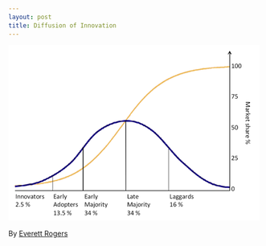 ```yaml
---
layout: post
title: Diffusion of Innovation
---
```

![](/img/Diffusionofideas.png "Diffusionofideas")

By [Everett Rogers](http://en.wikipedia.org/wiki/Everett_Rogers)
